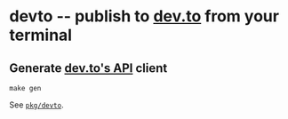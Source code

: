 # devto -- publish to [dev.to](https://dev.to) from your terminal

## Generate [dev.to's API](https://docs.dev.to/api/) client

```
make gen
```

See [`pkg/devto`](./pkg/devto).
